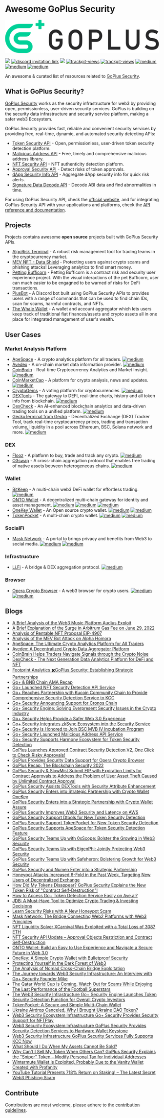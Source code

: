 # Awesome GoPlus Security
<img src="images/goplus.png" alt="goplus">

<a href="https://github.com/GoPlusSecurity/awesome-goplus-security"><img src="https://awesome.re/badge-flat2.svg"></a>
<a href="https://discord.com/invite/5cvSsaT8N5"><img alt="discord invitation link" src="https://dcbadge.vercel.app/api/server/5cvSsaT8N5?style=flat"></a>
<a href="https://t.me/GoPlusSecurity"><img src="https://img.shields.io/endpoint?color=neon&style=flat-square&url=https%3A%2F%2Ftg.sumanjay.workers.dev%2FGoPlusSecurity"></a>
<a href="https://twitter.com/GoplusSecurity"><img src="https://img.shields.io/twitter/follow/GoplusSecurity?style=social" alt="trackgit-views" /></a>
<a href="https://twitter.com/GoplusEco"><img src="https://img.shields.io/twitter/follow/GoplusEco?style=social" alt="trackgit-views" /></a>
<a href="https://goplussecurity.medium.com/"><img src="https://img.shields.io/badge/Medium-@GoPlusSecurity-12100E?logo=medium&logoColor=white&style=plastic" alt="medium"></a>
<a href="https://www.linkedin.com/company/goplus-security/"><img src="https://img.shields.io/badge/Linkedin-@GoPlus_Security-blue" alt="medium"></a>
<a href="https://docs.gopluslabs.io/"><img src="https://img.shields.io/badge/Reference-GoPlus_Security_API_Documentation-blue" alt="medium"></a>

An awesome & curated list of resources related to [GoPlus Security](https://gopluslabs.io/). 

## What is GoPlus Security?
[GoPlus Security](https://gopluslabs.io/) works as the security infrastructure for web3 by providing open, permissionless, user-driven security services. GoPlus is building on the security data infrastructure and security service platform, making a safer web3 Ecosystem.

GoPlus Security provides fast, reliable and convenient security services by providing free, real-time, dynamic, and automated security detecting APIs:
- [Token Security API](https://gopluslabs.io/#token_detection) - Open, permissionless, user-driven token security detection platform. 
- [Malicious Address API](https://gopluslabs.io/#aml_api) - Free, timely and comprehensive malicious address library.
- [NFT Security API](https://gopluslabs.io/#nft_detection) - NFT authenticity detection platform. 
- [Approval Security API](https://gopluslabs.io/#approval_security) - Detect risks of token approvals.
- [dApp Security Info API](https://gopluslabs.io/#dapp_security) - Aggregate dApp security info for quick risk alerts.
- [Signature Data Decode API](https://gopluslabs.io/#signature_api) - Decode ABI data and find abnormalities in time.

For using GoPlus Security API, check the [official website](https://gopluslabs.io/), and for integrating GoPlus Security API with your applications and platforms, check the [API reference and documentation](https://docs.gopluslabs.io/).


## Projects
Projects contains awesome **open source** projects built with GoPlus Security APIs.
- [AlgoRisk Terminal](https://github.com/andrewsiah/risk-terminal) - A robust risk management tool for trading teams in the cryptocurrency market.
- [MEV NFT - Data Shield](https://github.com/PeterisPrieditis/ETHDenver23-DataShield) - Protecting users against crypto scams and phishing attacks! Leveraging analytics to find smart money.
- [Petting Bufficorn](https://github.com/buryhuang/ethdenver-petting-bufficorn) - Petting Bufficorn is a contract risk and security user experience project. With the visual interactions of the pet Bufficorn, user can much easier to be engagned to be warned of risks for DeFi transactions.
- [PlusBot](https://github.com/hardtogivename/plusbot) - A Discord bot built using GoPlus Security APIs to provides users with a range of commands that can be used to find chain IDs, scan for scams, harmful contracts, and NFTs.
- [The Whale Wallet](https://github.com/thewhalewallet/thewhalewallet) - A wallet and account aggregator which lets users keep track of traditional fiat finances/assets and crypto assets all in one place for integrated management of user's wealth.

## User Cases
### Market Analysis Platform
- [ApeSpace](https://apespace.io/) - A crypto analytics platform for all traders. <a href="https://gopluslabs.io/#token_detection"><img src="https://img.shields.io/badge/GoPlus_Token_Security_API-42F54B" alt="medium"></a>
- [Avedex](https://avedex.cc/) - A on-chain market data information provider. <a href="https://gopluslabs.io/#token_detection"><img src="https://img.shields.io/badge/GoPlus_Token_Security_API-42F54B" alt="medium"></a>
- [CoinBrain](https://coinbrain.com/) - Real-time Cryptocurrency Analytics and Market Insight. <a href="https://gopluslabs.io/#token_detection"><img src="https://img.shields.io/badge/GoPlus_Token_Security_API-42F54B" alt="medium"></a>
- [CoinMarketCap](https://coinmarketcap.com/) - A platform for crypto analysis, news and updates. <a href="https://gopluslabs.io/#token_detection"><img src="https://img.shields.io/badge/GoPlus_Token_Security_API-42F54B" alt="medium"></a>
- [CryptoGems](https://www.cryptogems.info/) - A voting platform for cryptocurrencies. <a href="https://gopluslabs.io/#token_detection"><img src="https://img.shields.io/badge/GoPlus_Token_Security_API-42F54B" alt="medium"></a>
- [DEXTools](https://www.dextools.io) - The gateway to DEFI, real-time charts, history and all token info from blockchain. <a href="https://gopluslabs.io/#token_detection"><img src="https://img.shields.io/badge/GoPlus_Token_Security_API-42F54B" alt="medium"></a>
- [DexCheck](https://dexcheck.io/) - An AI-enhanced blockchain analytics and data-driven trading tools on a unified platform. <a href="https://gopluslabs.io/#token_detection"><img src="https://img.shields.io/badge/GoPlus_Token_Security_API-42F54B" alt="medium"></a>
- [GeckoTerminal from Gecko](https://www.geckoterminal.com/) - Decentralized Exchange (DEX) Tracker Tool, track real-time cryptocurrency prices, trading and transaction volume, liquidity in a pool across Ethereum, BSC, Solana network and more. <a href="https://gopluslabs.io/#token_detection"><img src="https://img.shields.io/badge/GoPlus_Token_Security_API-42F54B" alt="medium"></a>
### DEX
- [Flooz](https://flooz.xyz/) -  A platform to buy, trade and track any crypto. <a href="https://gopluslabs.io/#token_detection"><img src="https://img.shields.io/badge/GoPlus_Token_Security_API-42F54B" alt="medium"></a>
- [O3swap](https://o3swap.com/) - A cross-chain aggregation protocol that enables free trading of native assets between heterogeneous chains. <a href="https://gopluslabs.io/#token_detection"><img src="https://img.shields.io/badge/GoPlus_Token_Security_API-42F54B" alt="medium"></a>
### Wallet
- [BitKeep](https://bitkeep.com) - A multi-chain web3 DeFi wallet for effortless trading. <a href="https://gopluslabs.io/#token_detection"><img src="https://img.shields.io/badge/GoPlus_Token_Security_API-42F54B" alt="medium"></a>
- [ONTO Wallet](https://onto.app/) - A decentralized multi-chain gateway for identity and asset management. <a href="https://gopluslabs.io/#token_detection"><img src="https://img.shields.io/badge/GoPlus_Token_Security_API-42F54B" alt="medium"></a> <a href="https://gopluslabs.io/#approval_security"><img src="https://img.shields.io/badge/GoPlus_Approval_Security_API-8A2BE2" alt="medium"></a> <a href="https://gopluslabs.io/#nft_detection"><img src="https://img.shields.io/badge/GoPlus_NFT_Security_API-4251F5" alt="medium"></a>
- [OneKey Wallet](https://www.onekey.so/) - An Open source crypto wallet. <a href="https://gopluslabs.io/#token_detection"><img src="https://img.shields.io/badge/GoPlus_Token_Security_API-42F54B" alt="medium"></a> <a href="https://gopluslabs.io/#dapp_security"><img src="https://img.shields.io/badge/GoPlus_dApp_Security_Info_API-F5AA42" alt="medium"></a>
- [TokenPocket](https://www.tokenpocket.pro/) - A multi-chain crypto wallet. <a href="https://gopluslabs.io/#token_detection"><img src="https://img.shields.io/badge/GoPlus_Token_Security_API-42F54B" alt="medium"></a> <a href="https://gopluslabs.io/#approval_security"><img src="https://img.shields.io/badge/GoPlus_Approval_Security_API-8A2BE2" alt="medium"></a>
### SocialFi
- [Mask Network](https://mask.io/) - A portal to brings privacy and benefits from Web3 to social media. <a href="https://gopluslabs.io/#token_detection"><img src="https://img.shields.io/badge/GoPlus_Token_Security_API-42F54B" alt="medium"></a> <a href="https://gopluslabs.io/#nft_detection"><img src="https://img.shields.io/badge/GoPlus_NFT_Security_API-4251F5" alt="medium"></a>
### Infrastructure
- [Li.Fi](https://li.fi/) - A bridge & DEX aggregation protocol. <a href="https://gopluslabs.io/#token_detection"><img src="https://img.shields.io/badge/GoPlus_Token_Security_API-42F54B" alt="medium"></a>
### Browser
- [Opera Crypto Browser](https://www.opera.com/crypto/next) - A web3 browser for crypto users. <a href="https://gopluslabs.io/#aml_api"><img src="https://img.shields.io/badge/GoPlus_Malicious_Address_API-F54242" alt="medium"></a> <a href="https://gopluslabs.io/#dapp_security"><img src="https://img.shields.io/badge/GoPlus_dApp_Security_Info_API-F5AA42" alt="medium"></a>

## Blogs
- [A Brief Analysis of the Web3 Music Platform Audius Exploit](https://goplussecurity.medium.com/a-brief-analysis-of-the-web3-music-platform-audius-exploit-79b3e9884c8d)
- [A Brief Explanation of the Surge in Arbitrum Gas Fee on June 29, 2022](https://goplussecurity.medium.com/a-brief-explanation-of-the-surge-in-arbitrum-gas-fees-on-june-29-2022-53cfa280e44c)
- [Analysis of Rentable NFT Proposal EIP-4907](https://goplussecurity.medium.com/analysis-of-rentable-nft-proposal-eip-4907-e64cbe1d9ca7)
- [Analysis of the MEV Bot Attack on Alpha Homora](https://goplussecurity.medium.com/analysis-of-the-mev-bot-attack-on-alpha-homora-7f6d34caa0dc)
- [ApeSpace: The Ultimate Crypto Analytics Platform for All Traders](https://goplussecurity.medium.com/apespace-the-ultimate-crypto-analytics-platform-for-all-traders-fe4d08c66fda)
- [Avedex: A Decentralized Crypto Data Aggregator Platform](https://goplussecurity.medium.com/avedex-a-decentralized-crypto-data-aggregator-platform-317a6e43a2b1)
- [CoinBrain Helps Traders Navigate Signals through the Crypto Noise](https://goplussecurity.medium.com/coinbrain-helps-traders-navigate-signals-through-the-crypto-noise-d773c49e5d76)
- [DexCheck - The Next Generation Data Analytics Platform for DeFi and NFT](https://goplussecurity.medium.com/dexcheck-the-next-generation-data-analytics-platform-for-defi-and-nft-8ee29ec2d6b0)
- [Footprint Analytics ✖️GoPlus Security: Establishing Strategic Partnerships](https://goplussecurity.medium.com/footprint-analytics-%EF%B8%8Fgoplus-establishing-strategic-partnerships-a1ad87333ceb)
- [Go+ & BNB Chain AMA Recap](https://goplussecurity.medium.com/go-bnb-chain-ama-recap-e72e7a80ef8f)
- [Go+ Launched NFT Security Detection API Service](https://goplussecurity.medium.com/go-nft-launched-security-detection-api-service-53bd2bebe030)
- [Go+ Reaches Partnership with Kucoin Community Chain to Provide Comprehensive Security Detection Service to KCC](https://goplussecurity.medium.com/go-reaches-partnership-with-kucoin-community-chain-to-provide-comprehensive-security-detection-4c88bd4c9a53)
- [Go+ Security Announcing Support for Cronos Chain](https://goplussecurity.medium.com/go-security-announcing-support-for-cronos-chain-7323eeda8348)
- [Go+ Security Engine: Solving Everpresent Security Issues in the Crypto Industry](https://cryptopotato.com/go-security-engine-solving-everpresent-security-issues-in-the-crypto-industry/)
- [Go+ Security Helps Provide a Safer Web 3.0 Experience](https://beincrypto.com/go-security-helps-provide-a-safer-web-3-0-experience/)
- [Go+ Security Integrates zkSync Ecosystem into the Security Service](https://goplussecurity.medium.com/go-security-integrates-zksync-ecosystem-into-the-security-service-50fd19f2e762)
- [Go+ Security Is Honored to Join BSC MVB IV Incubation Program](https://goplussecurity.medium.com/go-security-is-honored-to-join-bsc-mvb-iv-incubation-program-a2186636217b)
- [Go+ Security Launched Malicious Address API Service](https://goplussecurity.medium.com/go-security-launched-malicious-address-api-service-fb18214389b4)
- [Go+ Security Supports Harmony Ecosystem for Token Security Detection](https://goplussecurity.medium.com/go-security-supports-harmony-ecosystem-for-token-security-detection-a7fde23cc337)
- [GoPlus Launches Approved Contract Security Detection V2, One Click to Check Risky Approvals!](https://goplussecurity.medium.com/goplus-launches-approved-contract-security-detection-v2-one-click-to-check-risky-approvals-5119f3a13804)
- [GoPlus Provides Security Data Support for Opera Crypto Browser](https://goplussecurity.medium.com/goplus-provides-security-data-support-for-opera-crypto-browser-e50fb5a18cac)
- [GoPlus Recap: The Blockchain Security 2022](https://goplussecurity.medium.com/its-been-quite-a-tough-year-for-all-of-us-967c9e256ba1)
- [GoPlus Security & SlowMist Submit EIP with Expiration Limits for Contract Approvals to Address the Problem of User Asset Theft Caused by Unlimited Contract Approval](https://goplussecurity.medium.com/goplus-security-slowmist-submits-eip-with-expiration-limits-for-contract-approvals-to-address-the-a0bc570d94de)
- [GoPlus Security Assists DEXTools with Security Attribute Enhancement](https://goplussecurity.medium.com/goplus-security-assists-dextools-with-security-attribute-enhancement-ad3390bcd4f)
- [GoPlus Security Enters into Strategic Partnership with Crypto Wallet OneKey](https://goplussecurity.medium.com/goplus-security-enters-into-strategic-partnership-with-crypto-wallet-onekey-9f5e92966172)
- [GoPlus Security Enters into a Strategic Partnership with Crypto Wallet Assure](https://goplussecurity.medium.com/goplus-security-enters-into-a-strategic-partnership-with-crypto-wallet-assure-daae2966b7de)
- [GoPlus Security Improves Web3 Security and Latency on AWS](https://aws.amazon.com/solutions/case-studies/goplus-case-study/)
- [GoPlus Security Support Dtools for New Token Security Detection](https://goplussecurity.medium.com/goplus-security-support-dtools-for-new-token-security-detection-1b63556df1da)
- [GoPlus Security Support TokenPocket for New Token Security Detection](https://goplussecurity.medium.com/goplus-security-support-tokenpocket-for-new-token-security-detection-db6b833003af)
- [GoPlus Security Supports ApeSpace for Token Security Detection Feature](https://goplussecurity.medium.com/goplus-security-supports-apespace-for-token-security-detection-feature-d18ff8a66286)
- [GoPlus Security Teams Up with 0xScope: Bolster the Growing in Web3 Security](https://goplussecurity.medium.com/goplus-security-teams-up-with-0xscope-bolster-the-growing-in-web3-security-8bb3e9c533ec)
- [GoPlus Security Teams Up with EigenPhi: Jointly Protecting Web3 Security](https://goplussecurity.medium.com/goplus-security-teams-up-with-eigenphi-jointly-protecting-web3-security-c5549c7265e8)
- [GoPlus Security Teams Up with Safeheron: Bolstering Growth for Web3 Security](https://goplussecurity.medium.com/goplus-security-teams-up-with-safeheron-bolstering-growth-for-web3-security-b2e28a9e632c)
- [GoPlus Security and Numen Enter into a Strategic Partnership](https://goplussecurity.medium.com/goplus-security-and-numen-enter-into-a-strategic-partnership-8bdef54d8bb)
- [Honeypot Attacks Increased 6-Fold in the Past Week, Targeting New Users of Decentralized Exchange](https://goplussecurity.medium.com/honeypot-attacks-increased-6-fold-in-the-past-week-targeting-new-users-of-decentralized-exchange-74bd5a2586fe)
- [How Did My Tokens Disappear? GoPlus Security Explains the New Token Risk of "Contract Self-Destruction"!](https://goplussecurity.medium.com/how-did-my-tokens-disappear-goplus-security-explains-the-new-risk-of-contract-self-destruction-35bef4a396c5)
- [How to Access Go+ Token Detection Service Easily on Ave.ai?](https://goplussecurity.medium.com/how-to-access-go-token-detection-service-easily-on-ave-ai-460bd0e011f1)
- [JDB: A Must-Have Tool to Optimize Crypto Trading & Investing Decisions](https://goplussecurity.medium.com/jdb-a-must-have-tool-to-optimize-crypto-trading-investing-decisions-564bbfa2f3d4)
- [Learn Security Risks with A New Honeypot Scam](https://goplussecurity.medium.com/learn-security-risks-with-a-new-honeypot-scam-36bdbf772aa3)
- [Mask Network: The Bridge Connecting Web2 Platforms with Web3 Principles](https://goplussecurity.medium.com/mask-network-the-bridge-connecting-web2-platforms-with-web3-principles-e05072a5730e)
- [NFT Liquidity Solver XCarnival Was Exploited with a Total Loss of 3087 ETH](https://goplussecurity.medium.com/nft-liquidity-solver-xcarnival-was-exploited-with-a-total-loss-of-3087-eth-b2e1c57720ed)
- [NFT Security API Update – Approval Objects Restriction and Contract Self-Destruction](https://goplussecurity.medium.com/nft-security-api-update-approval-objects-restriction-and-contract-self-destruction-62a1c979d06a)
- [ONTO Wallet: Build an Easy to Use Experience and Navigate a Secure Future in Web 3.0](https://goplussecurity.medium.com/onto-wallet-build-an-easy-to-use-experience-and-navigate-a-secure-future-in-web-3-0-5e7230bbd248)
- [OneKey: A Simple Crypto Wallet with Bulletproof Security](https://goplussecurity.medium.com/onekey-a-simple-crypto-wallet-with-bulletproof-security-7fba744cf67b)
- [Protecting Yourself in the Dark Forest of Web3](https://dappbay.bnbchain.org/topic/122-protecting-yourself-in-the-dark-forest-of-web3)
- [The Analysis of Nomad Cross-Chain Bridge Exploitation](https://goplussecurity.medium.com/the-analysis-of-nomad-cross-chain-bridge-exploitation-f03c03991920)
- [The Journey towards Web3 Security Infrastructure: An Interview with Go+ Security Founder Mike](https://ambcrypto.com/the-journey-towards-web3-security-infrastructure-an-interview-with-go-security-founder-mike/)
- [The Qatar World Cup Is Coming, Watch Out for Scams While Enjoying The Last Performance of the Football Superstars](https://goplussecurity.medium.com/the-qatar-world-cup-is-coming-watch-out-for-scams-while-enjoying-the-the-last-performance-of-the-e12d08dbeeff)
- [The Web3 Security Infrastructure Go+ Security Engine Launches Token Security Detection Function for Overall Crypto Investors](https://www.newsbtc.com/press-releases/the-web3-security-go-plus-security-engine-launches-token-security-detection/)
- [TokenPocket: A Secure and Simple Multi-Chain Wallet](https://goplussecurity.medium.com/tokenpocket-a-secure-and-simple-multi-chain-wallet-cebc5591f1d5)
- [Ukraine Airdrop Canceled, Why I Brought Ukraine DAO Token?](https://goplussecurity.medium.com/ukraine-airdrop-canceled-why-i-brought-ukraine-dao-token-e8006ff32d87)
- [Web3 Security Ecosystem Infrastructure Go+ Security Provides Security Support for NFTPlay](https://goplussecurity.medium.com/web3-security-ecosystem-infrastructure-go-security-provides-security-support-for-nftplay-84fe6b6f9973)
- [Web3 Security Ecosystem Infrastructure GoPlus Security Provides Security Detection Services to Hardware Wallet Keystone](https://goplussecurity.medium.com/web3-security-ecosystem-infrastructure-goplus-security-provides-security-detection-services-to-85b6e90bf5df)
- [Web3 Security Infrastructure GoPlus Security Services Fully Supports KCC Now](https://goplussecurity.medium.com/web3-security-infrastructure-goplus-security-services-fully-supports-kcc-now-46e05e670dbe)
- [What Should I Do When My Assets Cannot Be Sold?](https://goplussecurity.medium.com/what-should-i-do-when-my-assets-cannot-be-sold-f9f2840f1cd2)
- [Why Can't I Sell My Token When Others Can? GoPlus Security Explains the "Sniper" Token – Modify Personal Tax for Individual Addresses](https://goplussecurity.medium.com/why-cant-i-sell-my-token-when-others-can-250d55af0f38)
- [Wintermute Wallet Is Exploited, Probably Due to the Vanity Wallet Created with Profanity](https://goplussecurity.medium.com/wintermute-wallet-is-exploited-probably-due-to-the-vanity-wallet-created-with-profanity-572873f43ab3)
- [YouTube Tutorial Presents 718% Return on Staking! – The Latest Secret Web3 Phishing Scam](https://goplussecurity.medium.com/youtube-tutorial-presents-718-return-on-staking-the-latest-secret-web3-phishing-scam-49a2886a052b)

## Contribute
Contributions are most welcome, please adhere to the [contribution guidelines](CONTRIBUTING.md).